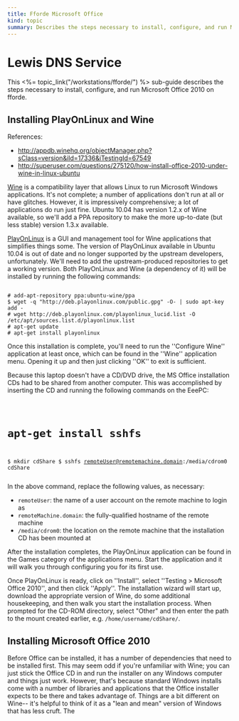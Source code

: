 ```yaml
--- 
title: Fforde Microsoft Office
kind: topic
summary: Describes the steps necessary to install, configure, and run Microsoft Office on fforde.
---
```


# Lewis DNS Service

This <%= topic_link("/workstations/fforde/") %> sub-guide describes the steps necessary to install, configure, and run Microsoft Office 2010 on fforde.


## Installing PlayOnLinux and Wine

References:

* http://appdb.winehq.org/objectManager.php?sClass=version&iId=17336&iTestingId=67549
* http://superuser.com/questions/275120/how-install-office-2010-under-wine-in-linux-ubuntu

[Wine](http://www.winehq.org/) is a compatibility layer that allows Linux to run Microsoft Windows applications. It's not complete; a number of applications don't run at all or have glitches. However, it is impressively comprehensive; a lot of applications do run just fine. Ubuntu 10.04 has version 1.2.x of Wine available, so we'll add a PPA repository to make the more up-to-date (but less stable) version 1.3.x available.

[PlayOnLinux](http://www.playonlinux.com/) is a GUI and management tool for Wine applications that simplifies things some. The version of PlayOnLinux available in Ubuntu 10.04 is out of date and no longer supported by the upstream developers, unfortunately. We'll need to add the upstream-produced repositories to get a working version. Both PlayOnLinux and Wine (a dependency of it) will be installed by running the following commands:

<pre><code>
# add-apt-repository ppa:ubuntu-wine/ppa
$ wget -q "http://deb.playonlinux.com/public.gpg" -O- | sudo apt-key add -
# wget http://deb.playonlinux.com/playonlinux_lucid.list -O /etc/apt/sources.list.d/playonlinux.list
# apt-get update
# apt-get install playonlinux
</code></pre>

Once this installation is complete, you'll need to run the ''Configure Wine'' application at least once, which can be found in the ''Wine'' application menu. Opening it up and then just clicking ''OK'' to exit is sufficient.

Because this laptop doesn't have a CD/DVD drive, the MS Office installation CDs had to be shared from another computer. This was accomplished by inserting the CD and running the following commands on the EeePC:

<code><pre>
# apt-get install sshfs
$ mkdir cdShare
$ sshfs remoteUser@remotemachine.domain:/media/cdrom0 cdShare
</pre></code>

In the above command, replace the following values, as necessary:

* `remoteUser`: the name of a user account on the remote machine to login as
* `remoteMachine.domain`: the fully-qualified hostname of the remote machine
* `/media/cdrom0`: the location on the remote machine that the installation CD has been mounted at

After the installation completes, the PlayOnLinux application can be found in the Games category of the applications menu. Start the application and it will walk you through configuring you for its first use.

Once PlayOnLinux is ready, click on ''Install'', select ''Testing > Microsoft Office 2010'', and then click ''Apply''. The installation wizard will start up, download the appropriate version of Wine, do some additional housekeeping, and then walk you start the installation process. When prompted for the CD-ROM directory, select "Other" and then enter the path to the mount created earlier, e.g. `/home/username/cdShare/`.



## Installing Microsoft Office 2010

Before Office can be installed, it has a number of dependencies that need to be installed first. This may seem odd if you're unfamiliar with Wine; you can just stick the Office CD in and run the installer on any Windows computer and things just work. However, that's because standard Windows installs come with a number of libraries and applications that the Office installer expects to be there and takes advantage of. Things are a bit different on Wine-- it's helpful to think of it as a "lean and mean" version of Windows that has less cruft. The 

